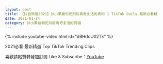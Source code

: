```yaml
---
layout: post
title: 【抖音熱搜2021】孙小果被判死刑后离奇复活的真相 1 TikTok Daily 最新必看精選合集2021 01 24
date: 2021-01-24
category: 孙小果被判死刑后离奇复活的真相
---
```


{% include youtube-video.html id="dBHrlcU02Tk" %}

2021必看 最新精選 Top TikTok Trending Clips

喜歡請點贊轉發加訂閱 Like & Subscribe：[YouTube](https://www.youtube.com/channel/UCAoR7VcanIPd04uEq_GIylA/videos)

